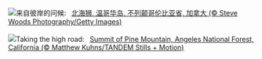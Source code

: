 ![](https://www.bing.com/th?id=OHR.StellarSeaLions_ZH-CN2859514359_UHD.jpg&w=1000)来自彼岸的问候:&nbsp;&ensp;[北海狮, 温哥华岛, 不列颠哥伦比亚省, 加拿大 (© Steve Woods Photography/Getty Images)](https://www.bing.com/th?id=OHR.StellarSeaLions_ZH-CN2859514359_UHD.jpg)
<br><br/>
![](https://www.bing.com/th?id=OHR.PacificCrestTrail_EN-US8903844619_UHD.jpg&w=1000)Taking the high road:&nbsp;&ensp;[Summit of Pine Mountain, Angeles National Forest, California (© Matthew Kuhns/TANDEM Stills + Motion)](https://www.bing.com/th?id=OHR.PacificCrestTrail_EN-US8903844619_UHD.jpg)
<br><br/>

